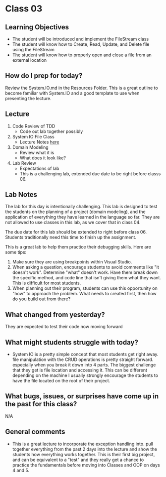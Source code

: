 # Class 03

## Learning Objectives
* The student will be introduced and implement the FileStream class
* The student will know how to Create, Read, Update, and Delete file using the FileStream
* The student will know how to properly open and close a file from an external location

## How do I prep for today?
Review the System.IO.md in the Resources Folder. This is a great outline to become familiar with System.IO and 
a good template to use when presenting the lecture. 

## Lecture
1. Code Review of TDD
   - Code out lab together possibly
1. System IO File Class
	- Lecture Notes [here]("../Resources/SystemIO.md")
1. Domain Modeling
   - Review what it is
   - What does it look like?
1. Lab Review
    - Expectations of lab
    - This is a challenging lab, extended due date to be right before classs 06. 

## Lab Notes

The lab for this day is intentionally challenging. This lab is designed to test the students on the planning of a project (domain modeling), and the application of everything they have learned in the language so far. They are not allowed to use classes in this lab, as we cover that in class 04.

The due date for this lab should be extended to right before class 06. Students traditionally need this time to finish up the assignment. 

This is a great lab to help them practice their debugging skills. Here are some tips:
1. Make sure they are using breakpoints within Visual Studio.
1. When asking a question, encourage students to avoid comments like "it doesn't work". Determine "what" doesn't work. Have them break
down the specific method, and code line that isn't giving them what they want. This is difficult for most students. 
1. When planning out their program, students can use this opportunity on "how" to approach the problem. What needs to 
created first, then how do you build out from there?

## What changed from yesterday? 
They are expected to test their code now moving forward

## What might students struggle with today? 
- System IO is a pretty simple concept that most students get right away. file manipulation with the CRUD operations 
is pretty straight forward. especially when you break it down into 4 parts. 
The biggest challenge that they get is file location and accessing it. This can be different depending on the machine I usually strongly 
encourage the students to have the file located on the root of their project. 

## What bugs, issues, or surprises have come up in the past for this class?
N/A

## General comments
- This is a great lecture to incorporate the exception handling into. pull together everything from the past 2 days into the lecture
and show the students how everything works together. This is their first big project, and can be equivalent to a "test" and they really get a chance to practice the fundamentals before
moving into Classes and OOP on days 4 and 5. 